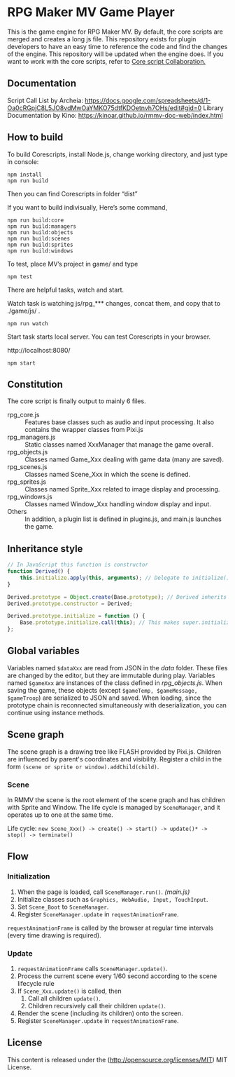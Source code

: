 # RPG Maker MV Game Player
This is the game engine for RPG Maker MV. By default, the core scripts are merged and creates a long js file. This repository exists for plugin developers to have an easy time to reference the code and find the changes of the engine. This repository will be updated when the engine does. If you want to work with the core scripts, refer to [Core script Collaboration.](https://github.com/rpgtkoolmv/corescript)

## Documentation
Script Call List by Archeia: https://docs.google.com/spreadsheets/d/1-Oa0cRGpjC8L5JO8vdMwOaYMKO75dtfKDOetnvh7OHs/edit#gid=0
Library Documentation by Kino: https://kinoar.github.io/rmmv-doc-web/index.html

## How to build

To build Corescripts, install Node.js, change working directory, and just type in console:

```
npm install
npm run build
```

Then you can find Corescripts in folder “dist”

If you want to build indivisually, Here’s some command,
```
npm run build:core
npm run build:managers
npm run build:objects
npm run build:scenes
npm run build:sprites
npm run build:windows
```

To test, place MV’s project in game/ and type

```
npm test
```

There are helpful tasks, watch and start.

Watch task is watching js/rpg_*** changes, concat them, and copy that to ./game/js/ .

```
npm run watch
```

Start task starts local server. You can test Corescripts in your browser.

http://localhost:8080/

```
npm start
```

## Constitution
The core script is finally output to mainly 6 files.
<dl>
    <dt>rpg_core.js</dt>
    <dd>Features base classes such as audio and input processing. It also contains the wrapper classes from Pixi.js</dd>
    <dt>rpg_managers.js</dt>
    <dd>Static classes named XxxManager that manage the game overall.</dd>
    <dt>rpg_objects.js</dt>
    <dd>Classes named Game_Xxx dealing with game data (many are saved).</dd>
    <dt>rpg_scenes.js</dt>
    <dd>Classes named Scene_Xxx in which the scene is defined.</dd>
    <dt>rpg_sprites.js</dt>
    <dd>Classes named Sprite_Xxx related to image display and processing.</dd>
    <dt>rpg_windows.js</dt>
    <dd>Classes named Window_Xxx handling window display and input.</dd>
    <dt>Others</dt>
    <dd>In addition, a plugin list is defined in plugins.js, and main.js launches the game.</dd>
</dl>

## Inheritance style

```js
// In JavaScript this function is constructor
function Derived() {
    this.initialize.apply(this, arguments); // Delegate to initialize()
}

Derived.prototype = Object.create(Base.prototype); // Derived inherits from Base
Derived.prototype.constructor = Derived;

Derived.prototype.initialize = function () {
    Base.prototype.initialize.call(this); // This makes super.initialize() sense
};
```

## Global variables
Variables named `$dataXxx` are read from JSON in the *data* folder.
These files are changed by the editor, but they are immutable during play.
Variables named `$gameXxx` are instances of the class defined in *rpg_objects.js*.
When saving the game, these objects (except `$gameTemp, $gameMessage, $gameTroop`) are serialized to JSON and saved.
When loading, since the prototype chain is reconnected simultaneously with deserialization, you can continue using instance methods.

## Scene graph
The scene graph is a drawing tree like FLASH provided by Pixi.js.
Children are influenced by parent's coordinates and visibility.
Register a child in the form `(scene or sprite or window).addChild(child)`.

### Scene
In RMMV the scene is the root element of the scene graph and has children with Sprite and Window.
The life cycle is managed by `SceneManager`, and it operates up to one at the same time.

Life cycle: `new Scene_Xxx() -> create() -> start() -> update()* -> stop() -> terminate()`

## Flow

### Initialization
1. When the page is loaded, call `SceneManager.run()`. *(main.js)*
1. Initialize classes such as `Graphics, WebAudio, Input, TouchInput`.
1. Set `Scene_Boot` to `SceneManager`.
1. Register `SceneManager.update` in `requestAnimationFrame`.

`requestAnimationFrame` is called by the browser at regular time intervals (every time drawing is required).

### Update
1. `requestAnimationFrame` calls `SceneManager.update()`.
1. Process the current scene every 1/60 second according to the scene lifecycle rule
1. If `Scene_Xxx.update()` is called, then
    1. Call all children `update()`.
    1. Children recursively call their children `update()`.
1. Render the scene (including its children) onto the screen.
1. Register `SceneManager.update` in `requestAnimationFrame`.


## License
This content is released under the (http://opensource.org/licenses/MIT) MIT License.

